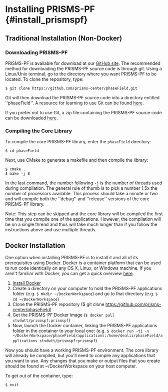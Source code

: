 # Installing PRISMS-PF {#install_prismspf}

## Traditional Installation (Non-Docker)
### Downloading PRISMS-PF
PRISMS-PF is available for download at our [GitHub site](https://github.com/prisms-center/phaseField). The recommended method for downloading the PRISMS-PF source code is through git. Using a Linux/Unix terminal, go to the directory where you want PRISMS-PF to be located. To clone the repository, type:
```
$ git clone https://github.com/prisms-center/phaseField.git
```
Git will then download the PRISMS-PF source code into a directory entitled ''phaseField''. A resource for learning to use Git can be found [here](https://git-scm.com/book).

If you prefer not to use Git, a zip file containing the PRISMS-PF source code can be downloaded [here](https://github.com/prisms-center/phaseField/releases).

### Compiling the Core Library
To compile the core PRISMS-PF library, enter the ```phaseField``` directory:
```
$ cd phaseField
```

Next, use CMake to generate a makefile and then compile the library:
```
$ cmake .
$ make -j 8
```
In the last command, the number following ```-j``` is the number of threads used during compilation. The general rule of thumb is to pick a number 1.5x the number of processors available. This process should take a minute or two and will compile both the ''debug'' and ''release'' versions of the core PRISMS-PF library.

Note: This step can be skipped and the core library will be compiled the first time that you compile one of the applications. However, the compilation will be on a single thread and thus will take much longer than if you follow the instructions above and use multiple threads.

## Docker Installation
One option when installing PRISMS-PF is to install it and all of its prerequisites using Docker. Docker is a container platform that can be used to run code identically on any OS X, Linux, or Windows machine. If you aren't familiar with Docker, you can get a quick overview [here](https://opensource.com/resources/what-docker).

1. [Install Docker](https://docs.docker.com/install/)
2. Create a directory on your computer to hold the PRISMS-PF applications folder (e.g. ```$ mkdir ~/DockerWorkspace```) and go to that directory (e.g. ```$ cd ~/DockerWorkspace```)
3. Clone the PRISMS-PF repository ($ git clone https://github.com/prisms-center/phaseField)
4. Get the PRISMS-PF Docker image (```$ docker pull stvdwtt/prismspf:prismspf```)
5. Now, launch the Docker container, linking the PRISMS-PF applications folder in the container to your local one: (e.g.  ```$ docker run -ti -v ~/DockerWorkspace/phaseField/applications:/home/dealii/phaseField/applications stvdwtt/prismspf:prismspf```)

Now you should have a working PRISMS-PF environment. The core library will already be compiled, but you'll need to compile any applications that you want to use. Any changes that you make or output files that you create should be found at ~/DockerWorkspace on your host computer.

To get out of the container, type:
```
$ exit
```

